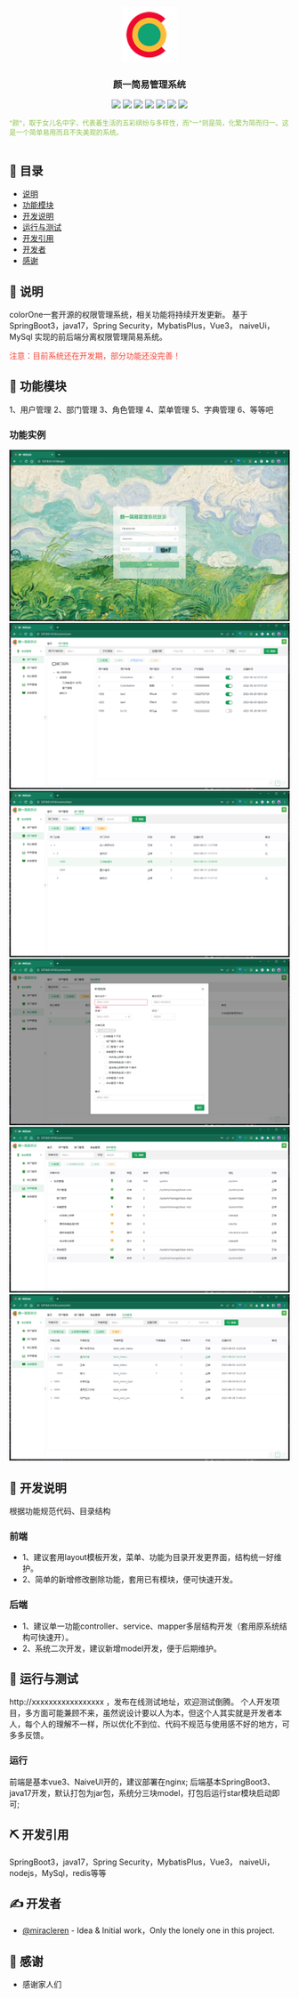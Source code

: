 <p align="center">
  <a href="" rel="noopener">
 <img width=100px height=100px src="front-end/src/assets/logo.png" alt="colorOne logo"></a>
</p>

<h3 align="center">颜一简易管理系统</h3>

<p align="center">
    <img src="https://img.shields.io/badge/Java-17-red" />
    <img src="https://img.shields.io/badge/SpringBoot-3.1-orange" />
    <img src="https://img.shields.io/badge/MySQL-5.6-yellow" />
    <img src="https://img.shields.io/badge/Vue-3.2-green" />
    <img src="https://img.shields.io/badge/Node.js-16.15.0-cyan" />
    <img src="https://img.shields.io/badge/NaiveUi-2.34-blue" />
    <img src="https://img.shields.io/badge/ColorOne-1.0.0-purple" />
</p>

<p style="font-size:12px;color:#8BC34A;">"颜"，取于女儿名中字，代表着生活的五彩缤纷与多样性，而"一"则是简，化繁为简而归一。这是一个简单易用而且不失美观的系统。
    <br> 
    <br> 
</p>

## 📝 目录

- [说明](#说明)
- [功能模块](#功能模块)
- [开发说明](#开发说明)
- [运行与测试](#运行与测试)
- [开发引用](#开发引用)
- [开发者](#开发者)
- [感谢](#感谢)

## 🧐 说明 <a name = "说明"></a>

colorOne一套开源的权限管理系统，相关功能将持续开发更新。
基于SpringBoot3，java17，Spring Security，MybatisPlus，Vue3， naiveUi，MySql 实现的前后端分离权限管理简易系统。

<font color=#F44336>注意：目前系统还在开发期，部分功能还没完善！</font>

## 🏁 功能模块 <a name = "功能模块"></a>

1、用户管理
2、部门管理
3、角色管理
4、菜单管理
5、字典管理
6、等等吧

### 功能实例
![demo1.png](attachment%2Fimages%2Fdemo1.png)
![demo2.png](attachment%2Fimages%2Fdemo2.png)
![demo3.png](attachment%2Fimages%2Fdemo3.png)
![demo4.png](attachment%2Fimages%2Fdemo4.png)
![demo5.png](attachment%2Fimages%2Fdemo5.png)
![demo6.png](attachment%2Fimages%2Fdemo6.png)

## 🚀 开发说明 <a name = "开发说明"></a>

根据功能规范代码、目录结构

### 前端
- 1、建议套用layout模板开发，菜单、功能为目录开发更界面，结构统一好维护。
- 2、简单的新增修改删除功能，套用已有模块，便可快速开发。

### 后端
- 1、建议单一功能controller、service、mapper多层结构开发（套用原系统结构可快速开）。
- 2、系统二次开发，建议新增model开发，便于后期维护。

## 🔧 运行与测试 <a name = "运行与测试"></a>

http://xxxxxxxxxxxxxxxxx ，发布在线测试地址，欢迎测试倒腾。
个人开发项目，多方面可能兼顾不来，虽然说设计要以人为本，但这个人其实就是开发者本人，每个人的理解不一样，所以优化不到位、代码不规范与使用感不好的地方，可多多反馈。

### 运行

前端是基本vue3、NaiveUI开的，建议部署在nginx;
后端基本SpringBoot3、java17开发，默认打包为jar包，系统分三块model，打包后运行star模块启动即可;

## ⛏️ 开发引用 <a name = "开发引用"></a>

SpringBoot3，java17，Spring Security，MybatisPlus，Vue3， naiveUi，nodejs，MySql，redis等等

## ✍️ 开发者 <a name = "开发者"></a>

- [@miracleren](https://github.com/miracleren) - Idea & Initial work，Only the lonely one in this project.

## 🎉 感谢 <a name = "感谢"></a>

- 感谢家人们

